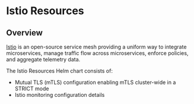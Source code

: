 # Istio Resources

## Overview

[Istio](https://istio.io/) is an open-source service mesh providing a uniform way to integrate microservices, manage traffic flow across microservices, enforce policies, and aggregate telemetry data.

The Istio Resources Helm chart consists of:

- Mutual TLS (mTLS) configuration enabling mTLS cluster-wide in a STRICT mode
- Istio monitoring configuration details
